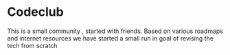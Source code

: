 # Codeclub
This is a small community , started with friends. Based on various roadmaps and internet resources we have started a small run in goal of revising the tech from scratch 
